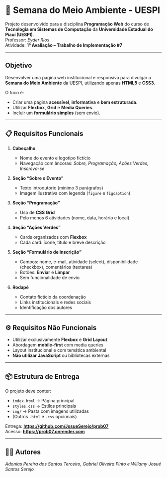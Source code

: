 # 🌱 Semana do Meio Ambiente - UESPI

Projeto desenvolvido para a disciplina **Programação Web** do curso de **Tecnologia em Sistemas de Computação** da **Universidade Estadual do Piauí (UESPI)**.  
Professor: *Eyder Rios*  
Atividade: **1ª Avaliação – Trabalho de Implementação #7**

---

## Objetivo
Desenvolver uma página web institucional e responsiva para divulgar a **Semana do Meio Ambiente** da UESPI, utilizando apenas **HTML5** e **CSS3**.  

O foco é:
- Criar uma página **acessível**, **informativa** e **bem estruturada**.  
- Utilizar **Flexbox**, **Grid** e **Media Queries**.  
- Incluir um **formulário simples** (sem envio).  

---

## 📋 Requisitos Funcionais

1. **Cabeçalho**
   - Nome do evento e logotipo fictício  
   - Navegação com âncoras: *Sobre, Programação, Ações Verdes, Inscreva-se*

2. **Seção “Sobre o Evento”**
   - Texto introdutório (mínimo 3 parágrafos)  
   - Imagem ilustrativa com legenda (`figure` e `figcaption`)  

3. **Seção “Programação”**
   - Uso de **CSS Grid**  
   - Pelo menos 6 atividades (nome, data, horário e local)  

4. **Seção “Ações Verdes”**
   - Cards organizados com **Flexbox**  
   - Cada card: ícone, título e breve descrição  

5. **Seção “Formulário de Inscrição”**
   - Campos: nome, e-mail, atividade (select), disponibilidade (checkbox), comentários (textarea)  
   - Botões: **Enviar** e **Limpar**  
   - Sem funcionalidade de envio  

6. **Rodapé**
   - Contato fictício da coordenação  
   - Links institucionais e redes sociais  
   - Identificação dos autores  

---

## ⚙️ Requisitos Não Funcionais
- Utilizar exclusivamente **Flexbox** e **Grid Layout**  
- Abordagem **mobile-first** com media queries  
- Layout institucional e com temática ambiental  
- **Não utilizar JavaScript** ou bibliotecas externas  

---

## 📦 Estrutura de Entrega
O projeto deve conter:  
- `index.html` → Página principal  
- `styles.css` → Estilos principais  
- `img/` → Pasta com imagens utilizadas  
- (Outros `.html` e `.css` opcionais)

Entrega: **https://github.com/JosueSerejo/prob07**  
Acesso: **https://prob07.onrender.com**

---

## 👨‍💻 Autores
*Adonias Pereira dos Santos Terceiro, Gabriel Oliveira Pinto e Willamy Josué Santos Serejo*
